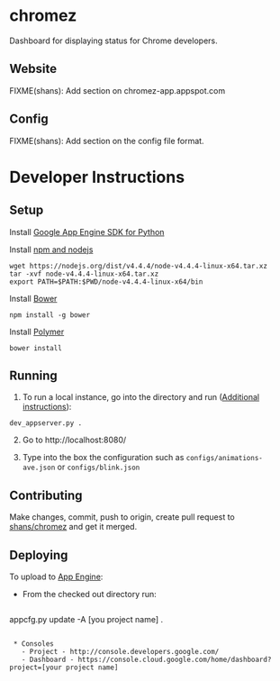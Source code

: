 # chromez

Dashboard for displaying status for Chrome developers.

## Website

FIXME(shans): Add section on chromez-app.appspot.com

## Config

FIXME(shans): Add section on the config file format.

# Developer Instructions

## Setup

Install [Google App Engine SDK for Python](https://cloud.google.com/appengine/downloads#Google_App_Engine_SDK_for_Python)

Install [npm and nodejs](https://nodejs.org/en/)
```shell
wget https://nodejs.org/dist/v4.4.4/node-v4.4.4-linux-x64.tar.xz
tar -xvf node-v4.4.4-linux-x64.tar.xz
export PATH=$PATH:$PWD/node-v4.4.4-linux-x64/bin
```

Install [Bower](http://bower.io/#install-bower)
```shell
npm install -g bower
```

Install [Polymer](https://www.polymer-project.org/1.0/docs/start/getting-the-code.html)
```shell
bower install
```

## Running

 1) To run a local instance, go into the directory and run
([Additional instructions](https://cloud.google.com/appengine/docs/python/tools/using-local-server)):
```shell
dev_appserver.py .
```

 2) Go to http://localhost:8080/

 3) Type into the box the configuration such as `configs/animations-ave.json` or `configs/blink.json`

## Contributing

Make changes, commit, push to origin, create pull request to
[shans/chromez](https://github.com/shans/chromez) and get it merged.

## Deploying

To upload to [App Engine](https://cloud.google.com/appengine/):

 * From the checked out directory run:
   ```shell
appcfg.py update -A [you project name] .
```

 * Consoles
   - Project - http://console.developers.google.com/
   - Dashboard - https://console.cloud.google.com/home/dashboard?project=[your project name]

